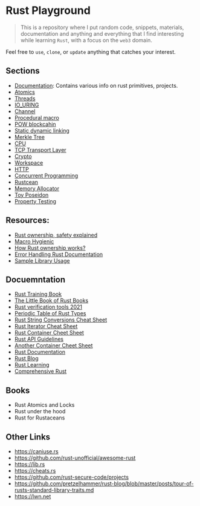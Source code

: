  # Rust Playground

> This is a repository where I put random code, snippets, materials, documentation and anything and everything that I find interesting while learning `Rust`, with a focus on the `web3` domain.

Feel free to `use`, `clone`, or `update` anything that catches your interest.

## Sections

- [Documentation](./docs): Contains various info on rust primitives, projects.
- [Atomics](./atomics)
- [Threads](./threads)
- [IO_URING](./io_uring)
- [Channel](./channel)
- [Procedural macro](./procedural%20macro)
- [POW blockcahin](./pow-blockchain)
- [Static dynamic linking](./static-dynamic-linking)
- [Merkle Tree](./merkle%20tree)
- [CPU](./cpu)
- [TCP Transport Layer](./tcp-transport)
- [Crypto](./crypto)
- [Workspace](./workspace)
- [HTTP](./http)
- [Concurrent Programming](./concurrent)
- [Rustcean](./rustcean)
- [Memory Allocator](./memalloc)
- [Toy Poseidon](./poseidon/)
- [Property Testing](./proptest/)

## Resources:

- [Rust ownership, safety explained](https://words.steveklabnik.com/a-30-minute-introduction-to-rust)
- [Macro Hygienic](https://en.wikipedia.org/wiki/Hygienic_macro)
- [How Rust ownership works?](https://static.rust-lang.org/doc/master/book/ownership.html)
- [Error Handling Rust Documentation](https://static.rust-lang.org/doc/master/book/error-handling.html)
- [Sample Library Usage](https://github.com/brson/stdx/blob/master/README.md)

## Docuemntation

- [Rust Training Book](https://rust-training.ferrous-systems.com/latest/book/debugging-rust)
- [The Little Book of Rust Books](https://lborb.github.io/book/)
- [Rust verification tools 2021](https://alastairreid.github.io/automatic-rust-verification-tools-2021/)
- [Periodic Table of Rust Types](http://cosmic.mearie.org/2014/01/periodic-table-of-rust-types)
- [Rust String Conversions Cheat Sheet](https://docs.google.com/spreadsheets/d/19vSPL6z2d50JlyzwxariaYD6EU2QQUQqIDOGbiGQC7Y/pubhtml?gid=0&single=true)
- [Rust Iterator Cheat Sheet](https://danielkeep.github.io/itercheat_baked.html)
- [Rust Container Cheet Sheet](https://docs.google.com/presentation/d/1q-c7UAyrUlM-eZyTo1pd8SZ0qwA_wYxmPZVOQkoDmH4/edit)
- [Rust API Guidelines](https://github.com/brson/rust-api-guidelines)
- [Another Container Cheet Sheet](https://i.redd.it/220xo2f6wci51.png)
- [Rust Documentation](https://static.rust-lang.org/doc/master/book/getting-started.html)
- [Rust Blog](https://github.com/pretzelhammer/rust-blog)
- [Rust Learning](https://github.com/ctjhoa/rust-learning)
- [Comprehensive Rust](https://google.github.io/comprehensive-rust/)

## Books
- Rust Atomics and Locks
- Rust under the hood
- Rust for Rustaceans

## Other Links

- https://caniuse.rs
- https://github.com/rust-unofficial/awesome-rust
- https://lib.rs
- https://cheats.rs
- https://github.com/rust-secure-code/projects
- https://github.com/pretzelhammer/rust-blog/blob/master/posts/tour-of-rusts-standard-library-traits.md
- https://lwn.net
